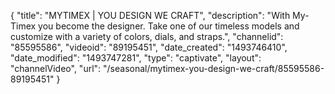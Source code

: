 {
    "title": "MYTIMEX | YOU DESIGN WE CRAFT",
    "description": "With My-Timex you become the designer. Take one of our timeless models and customize with a variety of colors, dials, and straps.",
    "channelid": "85595586",
    "videoid": "89195451",
    "date_created": "1493746410",
    "date_modified": "1493747281",
    "type": "captivate",
    "layout": "channelVideo",
    "url": "\/seasonal\/mytimex-you-design-we-craft\/85595586-89195451"
}